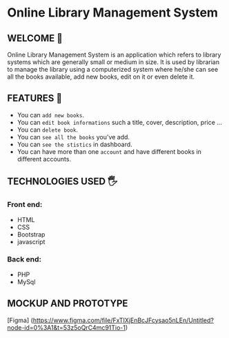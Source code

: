 # Online Library Management System
## WELCOME 👋
Online Library Management System is an application which refers to library systems which are generally small or medium in size. It is used by librarian to manage the library using a computerized system where he/she can see all the books available, add new books, edit on it or even delete it.
## FEATURES 💪
- You can `add new books`.
- You can `edit book informations` such a title, cover, description, price ...
- You can `delete book`.
- You can `see all the books` you've add.
- You can `see the stistics` in dashboard.
- You can have more than one `account` and have different books in different accounts.
## TECHNOLOGIES USED 🖐
### Front end:
- HTML
- CSS
- Bootstrap
- javascript
### Back end:
- PHP
- MySql
## MOCKUP AND PROTOTYPE
[Figma] (https://www.figma.com/file/FxTIXjEnBcJFcysao5nLEn/Untitled?node-id=0%3A1&t=53z5oQrC4mc91Tio-1)
